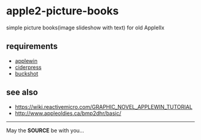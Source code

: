 apple2-picture-books
====================

simple picture books(image slideshow with text) for old AppleIIx

## requirements

- [applewin](https://github.com/AppleWin/AppleWin/)
- [ciderpress](https://a2ciderpress.com/)
- [buckshot](https://github.com/digarok/buckshot/)

## see also

- https://wiki.reactivemicro.com/GRAPHIC_NOVEL_APPLEWIN_TUTORIAL
- http://www.appleoldies.ca/bmp2dhr/basic/

---
May the **SOURCE** be with you...
